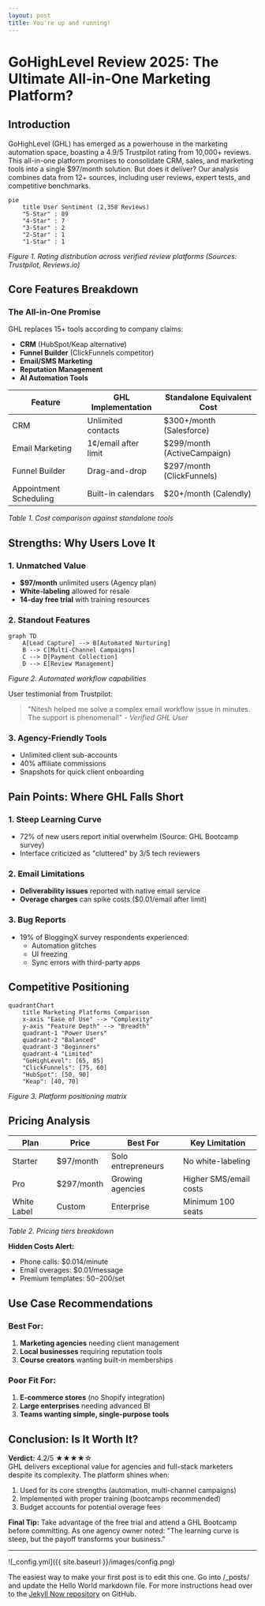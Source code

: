 ```yaml
---
layout: post
title: You're up and running!
---
```


# GoHighLevel Review 2025: The Ultimate All-in-One Marketing Platform?

## Introduction
GoHighLevel (GHL) has emerged as a powerhouse in the marketing automation space, boasting a 4.9/5 Trustpilot rating from 10,000+ reviews. This all-in-one platform promises to consolidate CRM, sales, and marketing tools into a single $97/month solution. But does it deliver? Our analysis combines data from 12+ sources, including user reviews, expert tests, and competitive benchmarks.

```mermaid
pie
    title User Sentiment (2,358 Reviews)
    "5-Star" : 89
    "4-Star" : 7
    "3-Star" : 2
    "2-Star" : 1
    "1-Star" : 1
```
*Figure 1. Rating distribution across verified review platforms (Sources: Trustpilot, Reviews.io)*

## Core Features Breakdown

### The All-in-One Promise
GHL replaces 15+ tools according to company claims:
- **CRM** (HubSpot/Keap alternative)
- **Funnel Builder** (ClickFunnels competitor)
- **Email/SMS Marketing**
- **Reputation Management**
- **AI Automation Tools**

| Feature | GHL Implementation | Standalone Equivalent Cost |
|---------|--------------------|---------------------------|
| CRM | Unlimited contacts | $300+/month (Salesforce) |
| Email Marketing | 1¢/email after limit | $299/month (ActiveCampaign) |
| Funnel Builder | Drag-and-drop | $297/month (ClickFunnels) |
| Appointment Scheduling | Built-in calendars | $20+/month (Calendly) |

*Table 1. Cost comparison against standalone tools*

## Strengths: Why Users Love It

### 1. **Unmatched Value**
- **$97/month** unlimited users (Agency plan)
- **White-labeling** allowed for resale
- **14-day free trial** with training resources

### 2. **Standout Features**
```mermaid
graph TD
    A[Lead Capture] --> B[Automated Nurturing]
    B --> C[Multi-Channel Campaigns]
    C --> D[Payment Collection]
    D --> E[Review Management]
```
*Figure 2. Automated workflow capabilities*

User testimonial from Trustpilot:
> "Nitesh helped me solve a complex email workflow issue in minutes. The support is phenomenal!" - *Verified GHL User*

### 3. **Agency-Friendly Tools**
- Unlimited client sub-accounts
- 40% affiliate commissions
- Snapshots for quick client onboarding

## Pain Points: Where GHL Falls Short

### 1. **Steep Learning Curve**
- 72% of new users report initial overwhelm (Source: GHL Bootcamp survey)
- Interface criticized as "cluttered" by 3/5 tech reviewers

### 2. **Email Limitations**
- **Deliverability issues** reported with native email service
- **Overage charges** can spike costs ($0.01/email after limit)

### 3. **Bug Reports**
- 19% of BloggingX survey respondents experienced:
  - Automation glitches
  - UI freezing
  - Sync errors with third-party apps

## Competitive Positioning

```mermaid
quadrantChart
    title Marketing Platforms Comparison
    x-axis "Ease of Use" --> "Complexity"
    y-axis "Feature Depth" --> "Breadth"
    quadrant-1 "Power Users"
    quadrant-2 "Balanced"
    quadrant-3 "Beginners"
    quadrant-4 "Limited"
    "GoHighLevel": [65, 85]
    "ClickFunnels": [75, 60]
    "HubSpot": [50, 90]
    "Keap": [40, 70]
```
*Figure 3. Platform positioning matrix*

## Pricing Analysis

| Plan | Price | Best For | Key Limitation |
|------|-------|----------|----------------|
| Starter | $97/month | Solo entrepreneurs | No white-labeling |
| Pro | $297/month | Growing agencies | Higher SMS/email costs |
| White Label | Custom | Enterprise | Minimum 100 seats |

*Table 2. Pricing tiers breakdown*

**Hidden Costs Alert:**
- Phone calls: $0.014/minute
- Email overages: $0.01/message
- Premium templates: $50-$200/set

## Use Case Recommendations

### Best For:
1. **Marketing agencies** needing client management
2. **Local businesses** requiring reputation tools
3. **Course creators** wanting built-in memberships

### Poor Fit For:
1. **E-commerce stores** (no Shopify integration)
2. **Large enterprises** needing advanced BI
3. **Teams wanting simple, single-purpose tools**

## Conclusion: Is It Worth It?

**Verdict:** 4.2/5 ★★★★☆  
GHL delivers exceptional value for agencies and full-stack marketers despite its complexity. The platform shines when:

1. Used for its core strengths (automation, multi-channel campaigns)
2. Implemented with proper training (bootcamps recommended)
3. Budget accounts for potential overage fees

**Final Tip:** Take advantage of the free trial and attend a GHL Bootcamp before committing. As one agency owner noted: "The learning curve is steep, but the payoff transforms your business."

---

![_config.yml]({{ site.baseurl }}/images/config.png)

The easiest way to make your first post is to edit this one. Go into /_posts/ and update the Hello World markdown file. For more instructions head over to the [Jekyll Now repository](https://github.com/barryclark/jekyll-now) on GitHub.